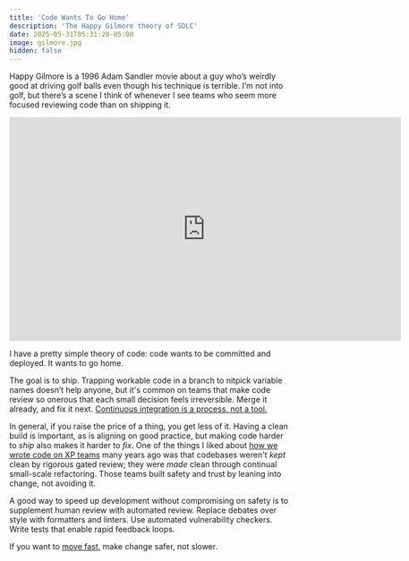 ```yaml
---
title: 'Code Wants To Go Home'
description: 'The Happy Gilmore theory of SDLC'
date: 2025-05-31T05:31:20-05:00
image: gilmore.jpg
hidden: false
---
```


Happy Gilmore is a 1996 Adam Sandler movie about a guy who’s weirdly good at driving golf balls even though his technique is terrible. I’m not into golf, but there’s a scene I think of whenever I see teams who seem more focused reviewing code than on shipping it.

<iframe width="700" height="400" src="https://www.youtube.com/embed/xc-WirFAY34?si=v8VB-4iWsGCOshGU" title="YouTube video player" frameborder="0" allow="accelerometer; autoplay; clipboard-write; encrypted-media; gyroscope; picture-in-picture; web-share" referrerpolicy="strict-origin-when-cross-origin" allowfullscreen></iframe>

I have a pretty simple theory of code: code wants to be committed and deployed. It wants to go home.

The goal is to ship. Trapping workable code in a branch to nitpick variable names doesn’t help anyone, but it's common on teams that make code review so onerous that each small decision feels irreversible. Merge it already, and fix it next. [Continuous integration is a process, not a tool.](/p/feature-branching-considered-harmful-2017)

In general, if you raise the price of a thing, you get less of it. Having a clean build is important, as is aligning on good practice, but making code harder to _ship_ also makes it harder to _fix_. One of the things I liked about [how we wrote code on XP teams](https://en.wikipedia.org/wiki/Extreme_programming) many years ago was that codebases weren't _kept_ clean by rigorous gated review; they were _made_ clean through continual small-scale refactoring. Those teams built safety and trust by leaning into change, not avoiding it.

A good way to speed up development without compromising on safety is to supplement human review with automated review. Replace debates over style with formatters and linters. Use automated vulnerability checkers. Write tests that enable rapid feedback loops.

If you want to [move fast](/p/the-move-faster-manifesto), make change safer, not slower.
